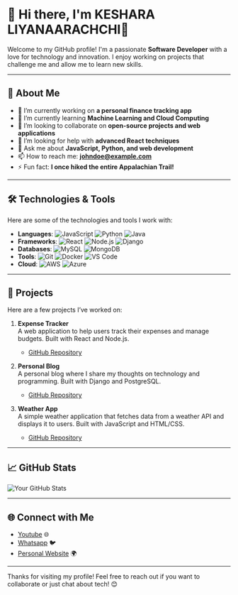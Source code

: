 # 🌟 Hi there, I'm KESHARA LIYANAARACHCHI👋

Welcome to my GitHub profile! I'm a passionate **Software Developer** with a love for technology and innovation. I enjoy working on projects that challenge me and allow me to learn new skills.

---

## 🚀 About Me

- 🔭 I’m currently working on **a personal finance tracking app**
- 🌱 I’m currently learning **Machine Learning and Cloud Computing**
- 👯 I’m looking to collaborate on **open-source projects and web applications**
- 🤔 I’m looking for help with **advanced React techniques**
- 💬 Ask me about **JavaScript, Python, and web development**
- 📫 How to reach me: **johndoe@example.com**
- ⚡ Fun fact: **I once hiked the entire Appalachian Trail!**

---

## 🛠️ Technologies & Tools

Here are some of the technologies and tools I work with:

- **Languages**: ![JavaScript](https://img.shields.io/badge/JavaScript-F7DF1E?style=flat-square&logo=javascript&logoColor=black) ![Python](https://img.shields.io/badge/Python-3776AB?style=flat-square&logo=python&logoColor=white) ![Java](https://img.shields.io/badge/Java-007396?style=flat-square&logo=java&logoColor=white)
- **Frameworks**: ![React](https://img.shields.io/badge/React-61DAFB?style=flat-square&logo=react&logoColor=black) ![Node.js](https://img.shields.io/badge/Node.js-339933?style=flat-square&logo=nodedotjs&logoColor=white) ![Django](https://img.shields.io/badge/Django-092E20?style=flat-square&logo=django&logoColor=white)
- **Databases**: ![MySQL](https://img.shields.io/badge/MySQL-4479A1?style=flat-square&logo=mysql&logoColor=white) ![MongoDB](https://img.shields.io/badge/MongoDB-47A248?style=flat-square&logo=mongodb&logoColor=white)
- **Tools**: ![Git](https://img.shields.io/badge/Git-F05032?style=flat-square&logo=git&logoColor=white) ![Docker](https://img.shields.io/badge/Docker-2496ED?style=flat-square&logo=docker&logoColor=white) ![VS Code](https://img.shields.io/badge/VS%20Code-007ACC?style=flat-square&logo=visual-studio-code&logoColor=white)
- **Cloud**: ![AWS](https://img.shields.io/badge/AWS-232F3E?style=flat-square&logo=amazonaws&logoColor=white) ![Azure](https://img.shields.io/badge/Azure-0089D6?style=flat-square&logo=microsoftazure&logoColor=white)

---

## 🌟 Projects

Here are a few projects I’ve worked on:

1. **Expense Tracker**  
   A web application to help users track their expenses and manage budgets. Built with React and Node.js.  
   - [GitHub Repository](https://github.com/johndoe/expense-tracker)

2. **Personal Blog**  
   A personal blog where I share my thoughts on technology and programming. Built with Django and PostgreSQL.  
   - [GitHub Repository](https://github.com/johndoe/personal-blog)

3. **Weather App**  
   A simple weather application that fetches data from a weather API and displays it to users. Built with JavaScript and HTML/CSS.  
   - [GitHub Repository](https://github.com/johndoe/weather-app)

---

## 📈 GitHub Stats

![Your GitHub Stats](https://github-readme-stats.vercel.app/api?username=johndoe&show_icons=true&theme=radical)

---

## 🌐 Connect with Me

- [Youtube](https://youtube.com/@theorycraft-tc?si=lR5kV6ptNzpDLKnV) 🌐
- [Whatsapp](https://whatsapp.com/channel/0029VafiYzr2ER6gxpb8Kr0C) 🐦
- [Personal Website](https://johndoe.dev) 🌍

---

Thanks for visiting my profile! Feel free to reach out if you want to collaborate or just chat about tech! 😊
